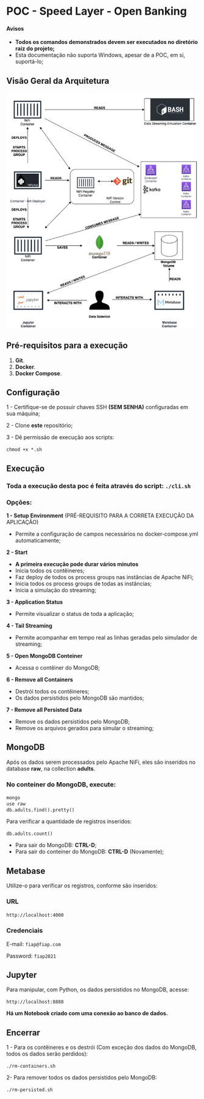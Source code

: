 # POC - Speed Layer - Open Banking

#### Avisos
- **Todos os comandos demonstrados devem ser executados no diretório raiz do projeto;**
- Esta documentação não suporta Windows, apesar de a POC, em si, suportá-lo;


## Visão Geral da Arquitetura

![Arquitetura - Visão Geral](doc/SpeedLayer.jpg)

## Pré-requisitos para a execução

 1. **Git**.
 2. **Docker**.
 3. **Docker Compose**.

## Configuração

1 -  Certifique-se de possuir chaves SSH **(SEM SENHA)** configuradas em sua máquina;

2 - Clone **este** repositório;

3 - Dê permissão de execução aos scripts:

`chmod +x *.sh`

## Execução
### Toda a execução desta poc é feita através do script: `./cli.sh`

### Opções:
**1 - Setup Environment** 
(PRÉ-REQUISITO PARA A CORRETA EXECUÇÃO DA APLICAÇÃO)
- Permite a configuração de campos necessários no docker-compose.yml automaticamente;

**2 - Start**
- **A primeira execução pode durar vários minutos**
- Inicia todos os contêineres;
- Faz deploy de todos os process groups nas instâncias de Apache NiFi;
- Inicia todos os process groups de todas as instâncias;
- Inicia a simulação do streaming;

**3 - Application Status**
- Permite visualizar o status de toda a aplicação;

**4 - Tail Streaming**
- Permite acompanhar em tempo real as linhas geradas pelo simulador de streaming;

**5 - Open MongoDB Conteiner**
- Acessa o contêiner do MongoDB;

**6 - Remove all Containers**
- Destrói todos os contêineres;
- Os dados persistidos pelo MongoDB são mantidos;

**7 - Remove all Persisted Data**
- Remove os dados persistidos pelo MongoDB;
- Remove os arquivos gerados para simular o streaming;
 
## MongoDB
Após os dados serem processados pelo Apache NiFi, eles são inseridos no database **raw**, na collection **adults**.

### No conteiner do MongoDB, execute:
    mongo
    use raw
    db.adults.find().pretty()

Para verificar a quantidade de registros inseridos:

`db.adults.count()`

- Para sair do MongoDB: **CTRL-D**;
- Para sair do conteiner do MongoDB: **CTRL-D** (Novamente);

## Metabase
Utilize-o para verificar os registros, conforme são inseridos:

### URL
`http://localhost:4000`

### Credenciais
E-mail: `fiap@fiap.com`

Password: `fiap2021`

## Jupyter
Para manipular, com Python, os dados persistidos no MongoDB, acesse:

`http://localhost:8888`

**Há um Notebook criado com uma conexão ao banco de dados.**

## Encerrar
1 - Para os contêineres e os destrói (Com exceção dos dados do MongoDB, todos os dados serão perdidos):

`./rm-containers.sh`

2- Para remover todos os dados persistidos pelo MongoDB:

`./rm-persisted.sh`



